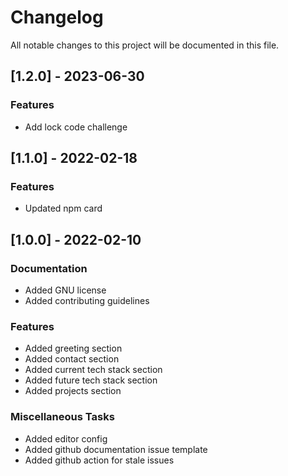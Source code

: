# Changelog

All notable changes to this project will be documented in this file.

## [1.2.0] - 2023-06-30

### Features

- Add lock code challenge

## [1.1.0] - 2022-02-18

### Features

- Updated npm card

## [1.0.0] - 2022-02-10

### Documentation

- Added GNU license
- Added contributing guidelines

### Features

- Added greeting section
- Added contact section
- Added current tech stack section
- Added future tech stack section
- Added projects section

### Miscellaneous Tasks

- Added editor config
- Added github documentation issue template
- Added github action for stale issues

<!-- generated by git-cliff -->
